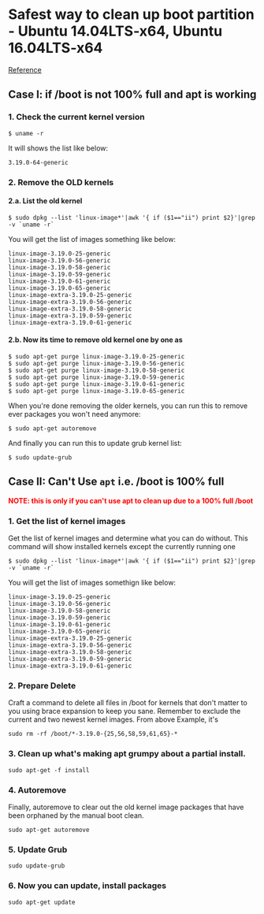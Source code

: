 
# Safest way to clean up boot partition - Ubuntu 14.04LTS-x64, Ubuntu 16.04LTS-x64

[Reference](http://askubuntu.com/questions/345588/what-is-the-safest-way-to-clean-up-boot-partition)

## Case I: if /boot is not 100% full and apt is working

### 1. Check the current kernel version
```
$ uname -r 
```

It will shows the list like below:
```
3.19.0-64-generic
```

### 2. Remove the OLD kernels

#### 2.a. List the old kernel

```
$ sudo dpkg --list 'linux-image*'|awk '{ if ($1=="ii") print $2}'|grep -v `uname -r`
```

You will get the list of images something like below:

```
linux-image-3.19.0-25-generic
linux-image-3.19.0-56-generic
linux-image-3.19.0-58-generic
linux-image-3.19.0-59-generic
linux-image-3.19.0-61-generic
linux-image-3.19.0-65-generic
linux-image-extra-3.19.0-25-generic
linux-image-extra-3.19.0-56-generic
linux-image-extra-3.19.0-58-generic
linux-image-extra-3.19.0-59-generic
linux-image-extra-3.19.0-61-generic

```

#### 2.b. Now its time to remove old kernel one by one as 

```
$ sudo apt-get purge linux-image-3.19.0-25-generic
$ sudo apt-get purge linux-image-3.19.0-56-generic
$ sudo apt-get purge linux-image-3.19.0-58-generic
$ sudo apt-get purge linux-image-3.19.0-59-generic
$ sudo apt-get purge linux-image-3.19.0-61-generic
$ sudo apt-get purge linux-image-3.19.0-65-generic
```

When you're done removing the older kernels, you can run this to remove ever packages you won't need anymore:

```
$ sudo apt-get autoremove
```

And finally you can run this to update grub kernel list:

```
$ sudo update-grub
```



## Case II: Can't Use `apt` i.e. /boot is 100% full

<strong style="color:red">NOTE: this is only if you can't use apt to clean up due to a 100% full /boot</strong>


### 1. Get the list of kernel images
Get the list of kernel images and determine what you can do without. This command will show installed kernels except the currently running one

```
$ sudo dpkg --list 'linux-image*'|awk '{ if ($1=="ii") print $2}'|grep -v `uname -r`
```

You will get the list of images somethign like below:

```
linux-image-3.19.0-25-generic
linux-image-3.19.0-56-generic
linux-image-3.19.0-58-generic
linux-image-3.19.0-59-generic
linux-image-3.19.0-61-generic
linux-image-3.19.0-65-generic
linux-image-extra-3.19.0-25-generic
linux-image-extra-3.19.0-56-generic
linux-image-extra-3.19.0-58-generic
linux-image-extra-3.19.0-59-generic
linux-image-extra-3.19.0-61-generic

```

### 2. Prepare Delete
 Craft a command to delete all files in /boot for kernels that don't matter to you using brace expansion to keep you sane. Remember to exclude the current and two newest kernel images. 
From above Example, it's 
```
sudo rm -rf /boot/*-3.19.0-{25,56,58,59,61,65}-*
```

### 3. Clean up what's making apt grumpy about a partial install.
```
sudo apt-get -f install
```

### 4. Autoremove
Finally, autoremove to clear out the old kernel image packages that have been orphaned by the manual boot clean.

```
sudo apt-get autoremove
```

### 5. Update Grub
```
sudo update-grub
```

### 6. Now you can update, install packages
```
sudo apt-get update
```
